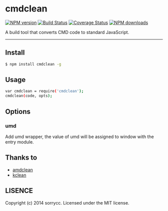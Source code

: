 # cmdclean

[![NPM version](https://img.shields.io/npm/v/cmdclean.svg?style=flat)](https://npmjs.org/package/cmdclean)
[![Build Status](https://img.shields.io/travis/sorrycc/cmdclean.svg?style=flat)](https://travis-ci.org/sorrycc/cmdclean)
[![Coverage Status](https://img.shields.io/coveralls/sorrycc/cmdclean.svg?style=flat)](https://coveralls.io/r/sorrycc/cmdclean)
[![NPM downloads](http://img.shields.io/npm/dm/cmdclean.svg?style=flat)](https://npmjs.org/package/cmdclean)

A build tool that converts CMD code to standard JavaScript.

---

## Install

```bash
$ npm install cmdclean -g
```

## Usage

```bash
var cmdclean = require('cmdclean');
cmdclean(code, opts);
```

## Options

### umd

Add umd wrapper, the value of umd will be assigned to window with the entry module.

## Thanks to

* [amdclean](https://github.com/gfranko/amdclean)
* [kclean](https://github.com/kissyteam/kclean)

## LISENCE

Copyright (c) 2014 sorrycc. Licensed under the MIT license.

